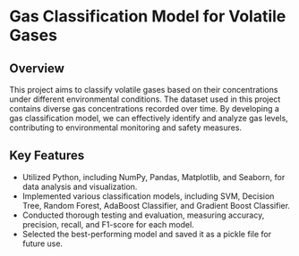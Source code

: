 # Gas Classification Model for Volatile Gases
## Overview
This project aims to classify volatile gases based on their concentrations under different environmental conditions. The dataset used in this project contains diverse gas concentrations recorded over time. By developing a gas classification model, we can effectively identify and analyze gas levels, contributing to environmental monitoring and safety measures.

## Key Features
- Utilized Python, including NumPy, Pandas, Matplotlib, and Seaborn, for data analysis and visualization.
- Implemented various classification models, including SVM, Decision Tree, Random Forest, AdaBoost Classifier, and Gradient Boost Classifier.
- Conducted thorough testing and evaluation, measuring accuracy, precision, recall, and F1-score for each model.
- Selected the best-performing model and saved it as a pickle file for future use.

